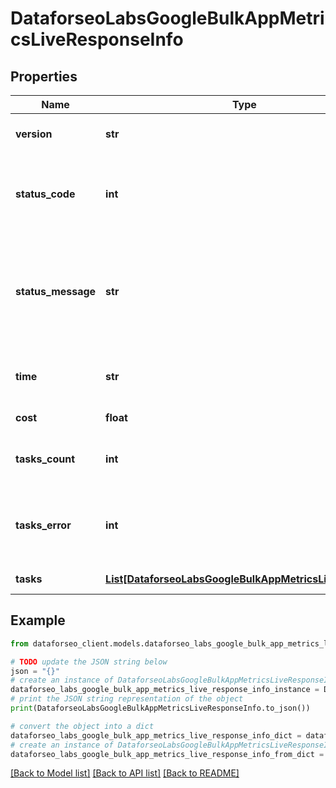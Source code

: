 # DataforseoLabsGoogleBulkAppMetricsLiveResponseInfo


## Properties

Name | Type | Description | Notes
------------ | ------------- | ------------- | -------------
**version** | **str** | the current version of the API | [optional] 
**status_code** | **int** | general status code you can find the full list of the response codes here | [optional] 
**status_message** | **str** | general informational message you can find the full list of general informational messages here | [optional] 
**time** | **str** | total execution time, seconds | [optional] 
**cost** | **float** | total tasks cost, USD | [optional] 
**tasks_count** | **int** | the number of tasks in the tasks array | [optional] 
**tasks_error** | **int** | the number of tasks in the tasks array returned with an error | [optional] 
**tasks** | [**List[DataforseoLabsGoogleBulkAppMetricsLiveTaskInfo]**](DataforseoLabsGoogleBulkAppMetricsLiveTaskInfo.md) | array of tasks | [optional] 

## Example

```python
from dataforseo_client.models.dataforseo_labs_google_bulk_app_metrics_live_response_info import DataforseoLabsGoogleBulkAppMetricsLiveResponseInfo

# TODO update the JSON string below
json = "{}"
# create an instance of DataforseoLabsGoogleBulkAppMetricsLiveResponseInfo from a JSON string
dataforseo_labs_google_bulk_app_metrics_live_response_info_instance = DataforseoLabsGoogleBulkAppMetricsLiveResponseInfo.from_json(json)
# print the JSON string representation of the object
print(DataforseoLabsGoogleBulkAppMetricsLiveResponseInfo.to_json())

# convert the object into a dict
dataforseo_labs_google_bulk_app_metrics_live_response_info_dict = dataforseo_labs_google_bulk_app_metrics_live_response_info_instance.to_dict()
# create an instance of DataforseoLabsGoogleBulkAppMetricsLiveResponseInfo from a dict
dataforseo_labs_google_bulk_app_metrics_live_response_info_from_dict = DataforseoLabsGoogleBulkAppMetricsLiveResponseInfo.from_dict(dataforseo_labs_google_bulk_app_metrics_live_response_info_dict)
```
[[Back to Model list]](../README.md#documentation-for-models) [[Back to API list]](../README.md#documentation-for-api-endpoints) [[Back to README]](../README.md)



